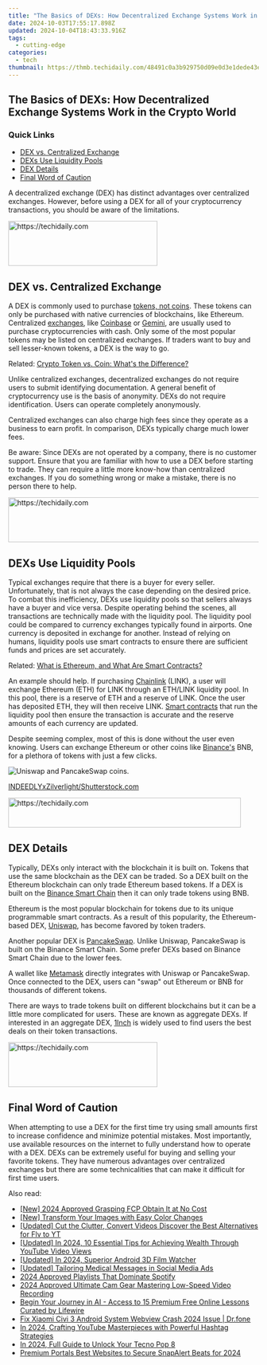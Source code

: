 ```yaml
---
title: "The Basics of DEXs: How Decentralized Exchange Systems Work in the Crypto World"
date: 2024-10-03T17:55:17.898Z
updated: 2024-10-04T18:43:33.916Z
tags:
  - cutting-edge
categories:
  - tech
thumbnail: https://thmb.techidaily.com/48491c0a3b929750d09e0d3e1dede43e654117023e73246a1998baa96a66f8fd.jpg
---
```


## The Basics of DEXs: How Decentralized Exchange Systems Work in the Crypto World

### Quick Links

* [DEX vs. Centralized Exchange](https://facebook-video-recording.techidaily.com/updated-2024-approved-optimized-strategies-for-youtube-and-facebook-cross-posting/)
* [DEXs Use Liquidity Pools](https://blog-min.techidaily.com/how-to-play-mp4-files-on-xiaomi-redmi-a2-by-aiseesoft-video-converter-play-mp4-on-android/)
* [DEX Details](https://screen-mirroring-recording.techidaily.com/updated-2024-approved-windowgrabber-3d-top-choice/)
* [Final Word of Caution](https://win-blog.techidaily.com/vinho-verde-this-light-slightly-effervescent-wine-is-produced-mostly-in-the-northwest-region-of-minho-and-is-often-served-chilled-alongside-tapas-style-bite473/)

 A decentralized exchange (DEX) has distinct advantages over centralized exchanges. However, before using a DEX for all of your cryptocurrency transactions, you should be aware of the limitations.

<!-- affiliate ads begin -->
<a href="https://aligracehair.sjv.io/c/5597632/2016143/19272" target="_top" id="2016143">
  <img src="//a.impactradius-go.com/display-ad/19272-2016143" border="0" alt="https://techidaily.com" width="300" height="90"/>
</a>
<img height="0" width="0" src="https://aligracehair.sjv.io/i/5597632/2016143/19272" style="position:absolute;visibility:hidden;" border="0" />
<!-- affiliate ads end -->

##  DEX vs. Centralized Exchange

 A DEX is commonly used to purchase [tokens, not coins](https://vimeo-videos.techidaily.com/new-turbo-charging-your-vimeo-views-for-2024/). These tokens can only be purchased with native currencies of blockchains, like Ethereum. Centralized [exchanges](https://fake-location.techidaily.com/fake-the-location-to-get-around-the-mlb-blackouts-on-apple-iphone-15-pro-max-drfone-by-drfone-virtual-ios/), like [Coinbase](https://www.coinbase.com/) or [Gemini](https://www.gemini.com/), are usually used to purchase cryptocurrencies with cash. Only some of the most popular tokens may be listed on centralized exchanges. If traders want to buy and sell lesser-known tokens, a DEX is the way to go.

Related: [Crypto Token vs. Coin: What's the Difference?](https://vimeo-videos.techidaily.com/new-turbo-charging-your-vimeo-views-for-2024/) 

 Unlike centralized exchanges, decentralized exchanges do not require users to submit identifying documentation. A general benefit of cryptocurrency use is the basis of anonymity. DEXs do not require identification. Users can operate completely anonymously.

 Centralized exchanges can also charge high fees since they operate as a business to earn profit. In comparison, DEXs typically charge much lower fees.

 Be aware: Since DEXs are not operated by a company, there is no customer support. Ensure that you are familiar with how to use a DEX before starting to trade. They can require a little more know-how than centralized exchanges. If you do something wrong or make a mistake, there is no person there to help.

<!-- affiliate ads begin -->
<a href="https://unicoeye.pxf.io/c/5597632/2134492/18498" target="_top" id="2134492">
  <img src="//a.impactradius-go.com/display-ad/18498-2134492" border="0" alt="https://techidaily.com" width="728" height="90"/>
</a>
<img height="0" width="0" src="https://unicoeye.pxf.io/i/5597632/2134492/18498" style="position:absolute;visibility:hidden;" border="0" />
<!-- affiliate ads end -->

##  DEXs Use Liquidity Pools

 Typical exchanges require that there is a buyer for every seller. Unfortunately, that is not always the case depending on the desired price. To combat this inefficiency, DEXs use liquidity pools so that sellers always have a buyer and vice versa. Despite operating behind the scenes, all transactions are technically made with the liquidity pool. The liquidity pool could be compared to currency exchanges typically found in airports. One currency is deposited in exchange for another. Instead of relying on humans, liquidity pools use smart contracts to ensure there are sufficient funds and prices are set accurately.

Related: [What is Ethereum, and What Are Smart Contracts?](https://extra-information.techidaily.com/in-2024-automated-opener-your-srt-files-windows-and-mac/) 

 An example should help. If purchasing [Chainlink](https://chain.link/) (LINK), a user will exchange Ethereum (ETH) for LINK through an ETH/LINK liquidity pool. In this pool, there is a reserve of ETH and a reserve of LINK. Once the user has deposited ETH, they will then receive LINK. [Smart contracts](https://extra-information.techidaily.com/in-2024-automated-opener-your-srt-files-windows-and-mac/) that run the liquidity pool then ensure the transaction is accurate and the reserve amounts of each currency are updated.

 Despite seeming complex, most of this is done without the user even knowing. Users can exchange Ethereum or other coins like [Binance's](https://binance.pxf.io/c/156932/974146/12872?subId1=UUhtgUeUpU206162&subId2=ehtg&u=https%3A%2F%2Fwww.binance.us%2F&ourl=https%3A%2F%2Fwww.binance.us%2Fen%2Fhome) BNB, for a plethora of tokens with just a few clicks.

![Uniswap and PancakeSwap coins.](https://static1.howtogeekimages.com/wordpress/wp-content/uploads/2022/04/shutterstock_1966756618.png) 

[INDEEDLYxZilverlight/Shutterstock.com](https://www.shutterstock.com/image-vector/uniswap-pancakeswap-coin-crypto-market-1966756618)

<!-- affiliate ads begin -->
<a href="https://aligracehair.sjv.io/c/5597632/2135360/19272" target="_top" id="2135360">
  <img src="//a.impactradius-go.com/display-ad/19272-2135360" border="0" alt="https://techidaily.com" width="468" height="60"/>
</a>
<img height="0" width="0" src="https://aligracehair.sjv.io/i/5597632/2135360/19272" style="position:absolute;visibility:hidden;" border="0" />
<!-- affiliate ads end -->

##  DEX Details

 Typically, DEXs only interact with the blockchain it is built on. Tokens that use the same blockchain as the DEX can be traded. So a DEX built on the Ethereum blockchain can only trade Ethereum based tokens. If a DEX is built on the [Binance Smart Chain](https://www.bnbchain.world/en/smartChain) then it can only trade tokens using BNB.

 Ethereum is the most popular blockchain for tokens due to its unique programmable smart contracts. As a result of this popularity, the Ethereum-based DEX, [Uniswap](https://uniswap.org/), has become favored by token traders.

 Another popular DEX is [PancakeSwap](https://pancakeswap.finance/). Unlike Uniswap, PancakeSwap is built on the Binance Smart Chain. Some prefer DEXs based on Binance Smart Chain due to the lower fees.

 A wallet like [Metamask](https://metamask.io/) directly integrates with Uniswap or PancakeSwap. Once connected to the DEX, users can "swap" out Ethereum or BNB for thousands of different tokens.

 There are ways to trade tokens built on different blockchains but it can be a little more complicated for users. These are known as aggregate DEXs. If interested in an aggregate DEX, [1Inch](https://app.1inch.io/#/1/swap/ETH/DAI) is widely used to find users the best deals on their token transactions.

<!-- affiliate ads begin -->
<a href="https://laganoo.pxf.io/c/5597632/1657395/16446" target="_top" id="1657395">
  <img src="//a.impactradius-go.com/display-ad/16446-1657395" border="0" alt="https://techidaily.com" width="300" height="90"/>
</a>
<img height="0" width="0" src="https://laganoo.pxf.io/i/5597632/1657395/16446" style="position:absolute;visibility:hidden;" border="0" />
<!-- affiliate ads end -->

##  Final Word of Caution

 When attempting to use a DEX for the first time try using small amounts first to increase confidence and minimize potential mistakes. Most importantly, use available resources on the internet to fully understand how to operate with a DEX. DEXs can be extremely useful for buying and selling your favorite tokens. They have numerous advantages over centralized exchanges but there are some technicalities that can make it difficult for first time users.

<ins class="adsbygoogle"
     style="display:block"
     data-ad-format="autorelaxed"
     data-ad-client="ca-pub-7571918770474297"
     data-ad-slot="1223367746"></ins>

<ins class="adsbygoogle"
     style="display:block"
     data-ad-client="ca-pub-7571918770474297"
     data-ad-slot="8358498916"
     data-ad-format="auto"
     data-full-width-responsive="true"></ins>

<span class="atpl-alsoreadstyle">Also read:</span>
<div><ul>
<li><a href="https://fox-http.techidaily.com/new-2024-approved-grasping-fcp-obtain-it-at-no-cost/"><u>[New] 2024 Approved Grasping FCP Obtain It at No Cost</u></a></li>
<li><a href="https://some-skills.techidaily.com/new-transform-your-images-with-easy-color-changes/"><u>[New] Transform Your Images with Easy Color Changes</u></a></li>
<li><a href="https://youtube-tips.techidaily.com/ed-cut-the-clutter-convert-videos-discover-the-best-alternatives-for-flv-to-yt/"><u>[Updated] Cut the Clutter, Convert Videos Discover the Best Alternatives for Flv to YT</u></a></li>
<li><a href="https://facebook-video-footage.techidaily.com/updated-in-2024-10-essential-tips-for-achieving-wealth-through-youtube-video-views/"><u>[Updated] In 2024, 10 Essential Tips for Achieving Wealth Through YouTube Video Views</u></a></li>
<li><a href="https://fox-glue.techidaily.com/updated-in-2024-superior-android-3d-film-watcher/"><u>[Updated] In 2024, Superior Android 3D Film Watcher</u></a></li>
<li><a href="https://some-skills.techidaily.com/updated-tailoring-medical-messages-in-social-media-ads/"><u>[Updated] Tailoring Medical Messages in Social Media Ads</u></a></li>
<li><a href="https://screen-capture.techidaily.com/2024-approved-playlists-that-dominate-spotify/"><u>2024 Approved Playlists That Dominate Spotify</u></a></li>
<li><a href="https://some-skills.techidaily.com/2024-approved-ultimate-cam-gear-mastering-low-speed-video-recording/"><u>2024 Approved Ultimate Cam Gear Mastering Low-Speed Video Recording</u></a></li>
<li><a href="https://techtrends.techidaily.com/begin-your-journey-in-ai-access-to-15-premium-free-online-lessons-curated-by-lifewire/"><u>Begin Your Journey in AI - Access to 15 Premium Free Online Lessons Curated by Lifewire</u></a></li>
<li><a href="https://howto.techidaily.com/fix-xiaomi-civi-3-android-system-webview-crash-2024-issue-drfone-by-drfone-fix-android-problems-fix-android-problems/"><u>Fix Xiaomi Civi 3 Android System Webview Crash 2024 Issue | Dr.fone</u></a></li>
<li><a href="https://youtube-clips.techidaily.com/in-2024-crafting-youtube-masterpieces-with-powerful-hashtag-strategies/"><u>In 2024, Crafting YouTube Masterpieces with Powerful Hashtag Strategies</u></a></li>
<li><a href="https://unlock-android.techidaily.com/in-2024-full-guide-to-unlock-your-tecno-pop-8-by-drfone-android/"><u>In 2024, Full Guide to Unlock Your Tecno Pop 8</u></a></li>
<li><a href="https://some-skills.techidaily.com/premium-portals-best-websites-to-secure-snapalert-beats-for-2024/"><u>Premium Portals Best Websites to Secure SnapAlert Beats for 2024</u></a></li>
</ul></div>

